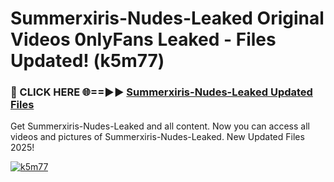 # Summerxiris-Nudes-Leaked Original Videos 0nlyFans Leaked - Files Updated! (k5m77)

<h3>🔴 CLICK HERE 🌐==►► <a href="https://tinyurl.com/yc6ubb5a" rel="nofollow">Summerxiris-Nudes-Leaked Updated Files</a></h3>

Get Summerxiris-Nudes-Leaked and all content. Now you can access all videos and pictures of Summerxiris-Nudes-Leaked. New Updated Files 2025!

[![k5m77](https://i.imgur.com/7eu0CRL.gif)](https://tinyurl.com/yc6ubb5a)
